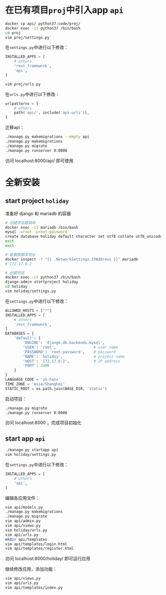# 在已有项目`proj`中引入app `api`
```bash
docker cp api/ python37:code/proj/
docker exec -it python37 /bin/bash
cd proj
vim proj/settings.py
```
在`settings.py`中进行以下修改：
```python
INSTALLED_APPS = [
    # others
    'rest_framework',
    'api',
]
```
```bash
vim proj/urls.py
```
在`urls.py`中进行以下修改：
```python
urlpatterns = [
    # others
    path('api/', include('api.urls')),
]
```
迁移api：
```bash
./manage.py makemigrations --empty api
./manage.py makemigrations
./manage.py migrate
./manage.py runserver 0:8000
```
访问 <a>localhost:8000/api/</a> 即可使用

# 全新安装
## start project `holiday`

准备好 django 和 mariadb 的容器

```bash
# 创建项目数据库
docker exec -it mariadb /bin/bash
mysql -uroot -proot-password
create database holiday default character set utf8 collate utf8_unicode_ci;
exit
exit

# 查看数据库地址
docker inspect -f "{{ .NetworkSettings.IPAddress }}" mariadb
# 172.17.0.2

# 创建项目
docker exec -it python37 /bin/bash
django-admin startproject holiday
cd holiday
vim holiday/settings.py
```
在`settings.py`中进行以下修改：
```python
ALLOWED_HOSTS = ["*"]
INSTALLED_APPS = [
    # others
    'rest_framework',
]
DATABASES = {
    'default': {
        'ENGINE': 'django.db.backends.mysql',
        'USER': 'root',                 # user name
        'PASSWORD': 'root-password',    # password
        'NAME': 'holiday',              # project name
        'HOST': '172.17.0.2',           # IP address
        'PORT': 3306
    }
}
LANGUAGE_CODE = 'zh-hans'
TIME_ZONE = 'Asia/Shanghai'
STATIC_ROOT = os.path.join(BASE_DIR, 'static')
```
启动项目：
```bash
./manage.py migrate
./manage.py runserver 0:8000
```

访问 <a>localhost:8000</a> ，完成项目初始化

## start app `api`

```bash
./manage.py startapp api
vim holiday/settings.py
```
在`settings.py`中进行以下修改：
```python
INSTALLED_APPS = [
    # others
    'api',
]
```
编辑各应用文件：
```bash
vim api/models.py
./manage.py makemigrations
./manage.py migrate
vim api/admin.py
vim api/views.py
vim holiday/urls.py
vim api/urls.py
mkdir api/templates
vim api/templates/login.html
vim api/templates/register.html
```
访问 <a>localhost:8000/holiday/</a> 即可运行应用

继续修改应用，添加功能：
```bash
vim api/views.py
vim api/urls.py
vim api/templates/index.py
```
